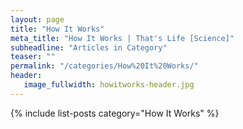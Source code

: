 ```yaml
---
layout: page
title: "How It Works"
meta_title: "How It Works | That's Life [Science]"
subheadline: "Articles in Category"
teaser: ""
permalink: "/categories/How%20It%20Works/"
header:
   image_fullwidth: howitworks-header.jpg
---
```

{% include list-posts category="How It Works" %}
